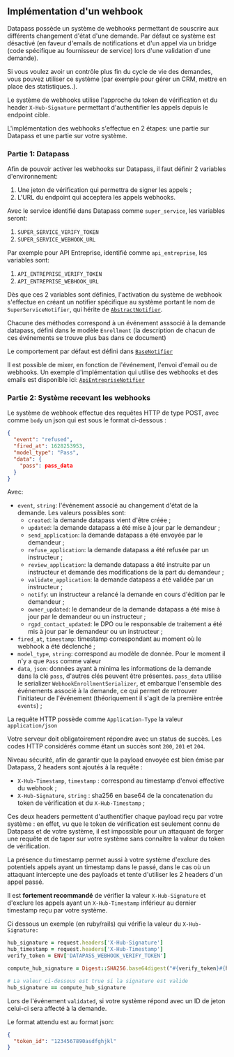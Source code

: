 ## Implémentation d'un wehbook

Datapass possède un système de webhooks permettant de souscrire aux différents
changement d'état d'une demande. Par défaut ce système est désactivé (en faveur
d'emails de notifications et d'un appel via un bridge (code spécifique au
fournisseur de service) lors d'une validation d'une demande).

Si vous voulez avoir un contrôle plus fin du cycle de vie des demandes, vous
pouvez utiliser ce système (par exemple pour gérer un CRM, mettre en place des
statistiques..).

Le système de webhooks utilise l'approche du token de vérification et du header
`X-Hub-Signature` permettant d'authentifier les appels depuis le endpoint cible.

L'implémentation des webhooks s'effectue en 2 étapes: une partie sur Datapass et
une partie sur votre système.

### Partie 1: Datapass

Afin de pouvoir activer les webhooks sur Datapass, il faut définir 2 variables
d'environnement:

1. Une jeton de vérification qui permettra de signer les appels ;
2. L'URL du endpoint qui acceptera les appels webhooks.

Avec le service identifié dans Datapass comme `super_service`, les variables
seront:

1. `SUPER_SERVICE_VERIFY_TOKEN`
1. `SUPER_SERVICE_WEBHOOK_URL`

Par exemple pour API Entreprise, identifié comme `api_entreprise`, les variables
sont:

1. `API_ENTREPRISE_VERIFY_TOKEN`
1. `API_ENTREPRISE_WEBHOOK_URL`

Dès que ces 2 variables sont définies, l'activation du système de webhook
s'effectue en créant un notifier spécifique au système portant le nom de
`SuperServiceNotifier`, qui hérite de
[`AbstractNotifier`](./app/notifiers/abstract_notifier.rb).

Chacune des méthodes correspond à un événement asssocié à la demande datapass,
défini dans le modèle `Enrollment` (la description de chacun de ces événements
se trouve plus bas dans ce document)

Le comportement par défaut est défini dans
[`BaseNotifier`](./app/notifiers/base_notifier.rb)

Il est possible de mixer, en fonction de l'événement, l'envoi d'email ou de
webhooks. Un exemple d'implémentation qui utilise des webhooks et des emails
est disponible ici:
[`ApiEntrepriseNotifier`](./app/notifiers/api_entreprise_notifier.rb)

### Partie 2: Système recevant les webhooks

Le système de webhook effectue des requêtes HTTP de type POST, avec comme `body`
un json qui est sous le format ci-dessous :

```json
{
  "event": "refused",
  "fired_at": 1628253953,
  "model_type": "Pass",
  "data": {
    "pass": pass_data
  }
}
```

Avec:

- `event`, `string`: l'événement associé au changement d'état de la demande.
  Les valeurs possibles sont:
  - `created`: la demande datapass vient d'être créée ;
  - `updated`: la demande datapass a été mise à jour par le demandeur ;
  - `send_application`: la demande datapass a été envoyée par le demandeur ;
  - `refuse_application`: la demande datapass a été refusée par un instructeur ;
  - `review_application`: la demande datapass a été instruite par un instructeur et
    demande des modifications de la part du demandeur ;
  - `validate_application`: la demande datapass a été validée par un instructeur ;
  - `notify`: un instructeur a relancé la demande en cours d'édition par le
    demandeur ;
  - `owner_updated`: le demandeur de la demande datapass a été mise à jour
    par le demandeur ou un instructeur ;
  - `rgpd_contact_updated`: le DPO ou le responsable de traitement a été mis à
    jour par le demandeur ou un instructeur ;
- `fired_at`, `timestamp`: timestamp correspondant au moment où le webhook a été
  déclenché ;
- `model_type`, `string`: correspond au modèle de donnée. Pour le moment il n'y
  a que `Pass` comme valeur
- `data`, `json`: données ayant à minima les informations de la demande dans la
  clé `pass`, d'autres clés peuvent être présentes.
  `pass_data` utilise le serializer `WebhookEnrollmentSerializer`, et embarque
  l'ensemble des événements associé à la demande, ce qui permet de retrouver
  l'initiateur de l'événement (théoriquement il s'agit de la première entrée
  `events`) ;

La requête HTTP possède comme `Application-Type` la valeur
`application/json`

Votre serveur doit obligatoirement répondre avec un status de succès. Les codes
HTTP considérés comme étant un succès sont `200`, `201` et `204`.

Niveau sécurité, afin de garantir que la payload envoyée est bien émise par
Datapass, 2 headers sont ajoutés à la requête :

- `X-Hub-Timestamp`, `timestamp` : correspond au timestamp d'envoi effective du webhook ;
- `X-Hub-Signature`, `string` : sha256 en base64 de la concatenation
  du token de vérification et du `X-Hub-Timestamp` ;

Ces deux headers permettent d'authentifier chaque payload reçu par votre
système : en effet, vu que le token de vérification est seulement connu de
Datapass et de votre système, il est impossible pour un attaquant de forger une
requête et de taper sur votre système sans connaître la valeur du token de
vérification.

La présence du timestamp permet aussi à votre système d'exclure des potentiels
appels ayant un timestamp dans le passé, dans le cas où un attaquant intercepte
une des payloads et tente d'utiliser les 2 headers d'un appel passé.

Il est **fortement recommandé** de vérifier la valeur `X-Hub-Signature` et d'exclure
les appels ayant un `X-Hub-Timestamp` inférieur au dernier timestamp reçu par
votre système.

Ci dessous un exemple (en ruby/rails) qui vérifie la valeur du `X-Hub-Signature:`

```ruby
hub_signature = request.headers['X-Hub-Signature']
hub_timestamp = request.headers['X-Hub-Timestamp']
verify_token = ENV['DATAPASS_WEBHOOK_VERIFY_TOKEN']

compute_hub_signature = Digest::SHA256.base64digest("#{verify_token}#{hub_timestamp}")

# La valeur ci-dessous est true si la signature est valide
hub_signature == compute_hub_signature
```

Lors de l'événement `validated`, si votre système répond avec un ID de jeton
celui-ci sera affecté à la demande.

Le format attendu est au format json:

```json
{
  "token_id": "1234567890asdfghjkl"
}
```
